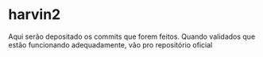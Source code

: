 # harvin2
Aqui serão depositado os commits que forem feitos. Quando validados que estão funcionando adequadamente, vão pro repositório oficial
